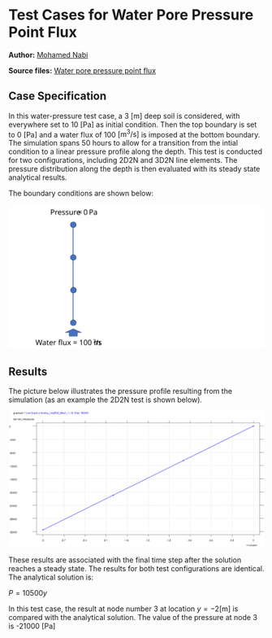# Test Cases for Water Pore Pressure Point Flux

**Author:** [Mohamed Nabi](https://github.com/mnabideltares)

**Source files:** [Water pore pressure point flux](https://github.com/KratosMultiphysics/Kratos/tree/master/applications/GeoMechanicsApplication/tests/test_pressure_point_flux)

## Case Specification
In this water-pressure test case, a 3 [m] deep soil is considered, with everywhere set to 10 $\mathrm{[Pa]}$ as initial condition. Then the top boundary is set to 0 $\mathrm{[Pa]}$ and a water flux of 100 $\mathrm{[m^3/s]}$ is imposed at the bottom boundary. The simulation spans 50 hours to allow for a transition from the intial condition to a linear pressure profile along the depth. This test is conducted for two configurations, including 2D2N and 3D2N line elements. The pressure distribution along the depth is then evaluated with its steady state analytical results.

The boundary conditions are shown below:

<img src="documentation_data/test_pressure_point_flux_line_element.svg" alt="Visualization of the Boundary conditions" title="Visualization of the Boundary conditions" width="600">

## Results

The picture below illustrates the pressure profile resulting from the simulation (as an example the 2D2N test is shown below).

<img src="documentation_data/test_pressure_point_flux_line_element_2d2n_result.png" alt="Pressure along depth at the last time step" title="Pressure along the depth at the last time step" width="600">

These results are associated with the final time step after the solution reaches a steady state. The results for both test configurations are identical. The analytical solution is:

$P = 10500 y$

In this test case, the result at node number 3 at location $y = -2 \mathrm{[m]}$ is compared with the analytical solution. The value of the pressure at node 3 is -21000 $\mathrm{[Pa]}$